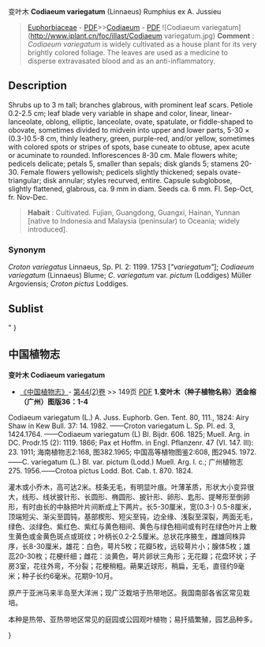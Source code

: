 变叶木  **Codiaeum variegatum** (Linnaeus) Rumphius ex A. Jussieu

> [Euphorbiaceae](http://www.iplant.cn/info/Euphorbiaceae?t=foc) - [PDF](http://www.iplant.cn/foc/pdf/Euphorbiaceae.pdf)>>[Codiaeum](http://www.iplant.cn/info/Codiaeum?t=foc) - [PDF](http://www.iplant.cn/foc/pdf/Codiaeum.pdf)
![Codiaeum variegatum](http://www.iplant.cn/foc/illast/Codiaeum variegatum.jpg)
> **Comment** : 
> *Codiaeum variegatum* is widely cultivated as a house plant for its very brightly colored foliage. The leaves are used as a medicine to disperse extravasated blood and as an anti-inflammatory.

## Description

Shrubs up to 3 m tall; branches glabrous, with prominent leaf scars. Petiole 0.2-2.5 cm; leaf blade very variable in shape and color, linear, linear-lanceolate, oblong, elliptic, lanceolate, ovate, spatulate, or fiddle-shaped to obovate, sometimes divided to midvein into upper and lower parts, 5-30 × (0.3-)0.5-8 cm, thinly leathery, green, purple-red, and/or yellow, sometimes with colored spots or stripes of spots, base cuneate to obtuse, apex acute or acuminate to rounded. Inflorescences 8-30 cm. Male flowers white; pedicels delicate; petals 5, smaller than sepals; disk glands 5; stamens 20-30. Female flowers yellowish; pedicels slightly thickened; sepals ovate-triangular; disk annular; styles recurved, entire. Capsule subglobose, slightly flattened, glabrous, ca. 9 mm in diam. Seeds ca. 6 mm. Fl. Sep-Oct, fr. Nov-Dec.
> **Habait** : 
> Cultivated. Fujian, Guangdong, Guangxi, Hainan, Yunnan [native to Indonesia and Malaysia (peninsular) to Oceania; widely introduced].

### Synonym
*Croton variegatus* Linnaeus, Sp. Pl. 2: 1199. 1753 [*\"variegatum\"*]; *Codiaeum variegatum* (Linnaeus) Blume; *C*. *variegatum* var. *pictum* (Loddiges) Müller Argoviensis; *Croton pictus* Loddiges.

## Sublist
"
}
## 中国植物志

**变叶木 Codiaeum variegatum**

* [《中国植物志》](http://www.iplant.cn/frps)- [第44(2)卷](http://www.iplant.cn/frps/vol/44(2)) >> 149页 [PDF](http://www.iplant.cn/frps/pdf/44(2)/149a.PDF)
**1.变叶木（种子植物名称）洒金榕（广州）图版36：1-4**

Codiaeum variegatum (L.) A. Juss. Euphorb. Gen. Tent. 80, 111., 1824: Airy Shaw in Kew Bull. 37: 14. 1982. ——Croton variegatum L. Sp. Pl. ed. 3, 1424.1764. ——Codiaeum variegatum (L) Bl. Bijdr. 606. 1825; Muell. Arg. in DC. Prodr.15 (2): 1119. 1866; Pax et Hoffm. in Engl. Pflanzenr. 47 (VI. 147. Ⅲ): 23. 1911; 海南植物志2:168, 图382.1965; 中国高等植物图鉴2:608, 图2945. 1972. ——C. variegatum (L.) Bl. var. pictum (Lodd.) Muell. Arg. l. c.; 广州植物志275. 1956.——Crotoa pictus Lodd. Bot. Cab. t. 870. 1824.

灌木或小乔木，高可达2米。枝条无毛，有明显叶痕。叶薄革质，形状大小变异很大，线形、线状披针形、长圆形、椭圆形、披针形、卵形、匙形、提琴形至倒卵形，有时由长的中脉把叶片间断成上下两片。长5-30厘米，宽(0.3-) 0.5-8厘米，顶端短尖、渐尖至圆钝，基部楔形、短尖至钝，边全缘、浅裂至深裂，两面无毛，绿色、淡绿色、紫红色、紫红与黄色相间、黄色与绿色相间或有时在绿色叶片上散生黄色或金黄色斑点或斑纹；叶柄长0.2-2.5厘米。总状花序腋生，雌雄同株异序，长8-30厘米，雄花：白色，萼片5枚；花瓣5枚，远较萼片小；腺体5枚；雄蕊20-30枚；花梗纤细；雌花：淡黄色，萼片卵状三角形；无花瓣；花盘环状；子房3室，花往外弯，不分裂；花梗稍粗。蒴果近球形，稍扁，无毛，直径约9毫米；种子长约6毫米。花期9-10月。

原产于亚洲马来半岛至大洋洲；现广泛栽培于热带地区。我国南部各省区常见栽培。

本种是热带、亚热带地区常见的庭园或公园观叶植物；易扦插繁殖，园艺品种多。

}